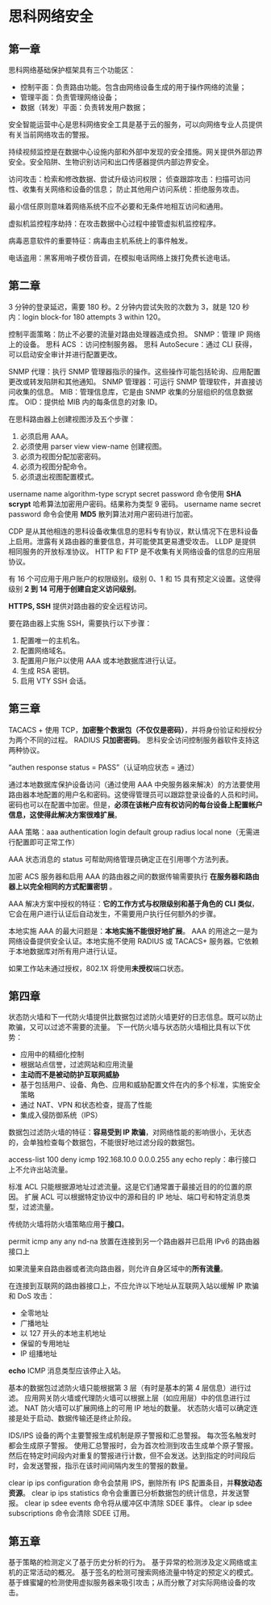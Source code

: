 # 思科网络安全

## 第一章

思科网络基础保护框架具有三个功能区：

- 控制平面：负责路由功能。包含由网络设备生成的用于操作网络的流量；
- 管理平面：负责管理网络设备；
- 数据（转发）平面：负责转发用户数据；

安全智能运营中心是思科网络安全工具是基于云的服务，可以向网络专业人员提供有关当前网络攻击的警报。

持续视频监控是在数据中心设施内部和外部中发现的安全措施。网关提供外部边界安全。安全陷阱、生物识别访问和出口传感器提供内部边界安全。

访问攻击：检索和修改数据、尝试升级访问权限；
侦查跟踪攻击：扫描可访问性、收集有关网络和设备的信息；
防止其他用户访问系统：拒绝服务攻击。

最小信任原则意味着网络系统不应不必要和无条件地相互访问和通用。

虚拟机监控程序劫持：在攻击数据中心过程中接管虚拟机监控程序。

病毒恶意软件的重要特征：病毒由主机系统上的事件触发。

电话盗用：黑客用哨子模仿音调，在模拟电话网络上拨打免费长途电话。

## 第二章

3 分钟的登录延迟，需要 180 秒。2 分钟内尝试失败的次数为 3，就是 120 秒内：login block-for 180 attempts 3 within 120。

控制平面策略：防止不必要的流量对路由处理器造成负担。
SNMP：管理 IP 网络上的设备。
思科 ACS ：访问控制服务器。
思科 AutoSecure：通过 CLI 获得，可以启动安全审计并进行配置更改。

SNMP 代理：执行 SNMP 管理器指示的操作。这些操作可能包括轮询、应用配置更改或转发陷阱和其他通知。
SNMP 管理器：可运行 SNMP 管理软件，并直接访问收集的信息。
MIB：管理信息库，它是由 SNMP 收集的分层组织的信息数据库。
OID：提供给 MIB 内的每条信息的对象 ID。

在思科路由器上创建视图涉及五个步骤：

1. 必须启用 AAA。
2. 必须使用 parser view view-name 创建视图。
3. 必须为视图分配加密密码。
4. 必须为视图分配命令。
5. 必须退出视图配置模式。

username name algorithm-type scrypt secret password 命令使用 **SHA scrypt** 哈希算法加密用户密码。结果称为类型 9 密码。
username name secret password 命令会使用 **MD5** 散列算法对用户密码进行加密。

CDP 是从其他相连的思科设备收集信息的思科专有协议，默认情况下在思科设备上启用。泄露有关路由器的重要信息，并可能使其更易遭受攻击。
LLDP 是提供相同服务的开放标准协议。
HTTP 和 FTP 是不收集有关网络设备的信息的应用层协议。

有 16 个可应用于用户账户的权限级别。级别 0、1 和 15 具有预定义设置。这使得级别 **2 到 14 可用于创建自定义访问级别**。

**HTTPS, SSH** 提供对路由器的安全远程访问。

要在路由器上实施 SSH，需要执行以下步骤：

1. 配置唯一的主机名。
2. 配置网络域名。
3. 配置用户账户以使用 AAA 或本地数据库进行认证。
4. 生成 RSA 密钥。
5. 启用 VTY SSH 会话。

## 第三章

TACACS + 使用 TCP，**加密整个数据包（不仅仅是密码）**，并将身份验证和授权分为两个不同的过程。
RADIUS **只加密密码**。
思科安全访问控制服务器软件支持这两种协议。

“authen response status = PASS”（认证响应状态 = 通过）

通过本地数据库保护设备访问（通过使用 AAA 中央服务器来解决）的方法要使用路由器本地配置的用户名和密码。这使得管理员可以跟踪登录设备的人员和时间。密码也可以在配置中加密。但是，**必须在该帐户应有权访问的每台设备上配置帐户信息，这使得此解决方案很难扩展**。

AAA 策略：aaa authentication login default group radius local none（无需进行配置即可正常工作）

AAA 状态消息的 status 可帮助网络管理员确定正在引用哪个方法列表。

加密 ACS 服务器和启用 AAA 的路由器之间的数据传输需要执行 **在服务器和路由器上以完全相同的方式配置密钥** 。

AAA 解决方案中授权的特征：**它的工作方式与权限级别和基于角色的 CLI 类似**，它会在用户进行认证后自动发生，不需要用户执行任何额外的步骤。

本地实施 AAA 的最大问题是：**本地实施不能很好地扩展**。
AAA 的用途之一是为网络设备提供安全认证。本地实施不使用 RADIUS 或 TACACS+ 服务器。它依赖于本地数据库对所有用户进行认证。

如果工作站未通过授权，802.1X 将使用**未授权**端口状态。

## 第四章

状态防火墙和下一代防火墙提供比数据包过滤防火墙更好的日志信息。既可以防止欺骗，又可以过滤不需要的流量。
下一代防火墙与状态防火墙相比具有以下优势：

- 应用中的精细化控制
- 根据站点信誉，过滤网站和应用流量
- **主动而不是被动防护互联网威胁**
- 基于包括用户、设备、角色、应用和威胁配置文件在内的多个标准，实施安全策略
- 通过 NAT、VPN 和状态检查，提高了性能
- 集成入侵防御系统（IPS）

数据包过滤防火墙的特征：**容易受到 IP 欺骗**，对网络性能的影响很小，无状态的，会单独检查每个数据包，不能很好地过滤分段的数据包。

access-list 100 deny icmp 192.168.10.0 0.0.0.255 any echo reply：串行接口上不允许出站流量。

标准 ACL 只能根据源地址过滤流量。这是它们通常置于最接近目的的位置的原因。
扩展 ACL 可以根据特定协议中的源和目的 IP 地址、端口号和特定消息类型，过滤流量。

传统防火墙将防火墙策略应用于**接口**。

permit icmp any any nd-na 放置在连接到另一个路由器并已启用 IPv6 的路由器接口上

如果流量来自路由器或者流向路由器，则允许自身区域中的**所有流量**。

在连接到互联网的路由器接口上，不应允许以下地址从互联网入站以缓解 IP 欺骗和 DoS 攻击：

- 全零地址
- 广播地址
- 以 127 开头的本地主机地址
- 保留的专用地址
- IP 组播地址

**echo** ICMP 消息类型应该停止入站。

基本的数据包过滤防火墙只能根据第 3 层（有时是基本的第 4 层信息）进行过滤。
应用网关防火墙或代理防火墙可以根据上层（如应用层）中的信息进行过滤。
NAT 防火墙可以扩展网络上的可用 IP 地址的数量。
状态防火墙可以确定连接是处于启动、数据传输还是终止阶段。

IDS/IPS 设备的两个主要警报生成机制是原子警报和汇总警报。
每次签名触发时都会生成原子警报。
使用汇总警报时，会为首次检测到攻击生成单个原子警报。然后在特定时间段内对重复的警报进行计数，但不会发送。达到指定的时间段后时，会发送警报，指示在该时间间隔内发生的警报的数量。

clear ip ips configuration 命令会禁用 IPS，删除所有 IPS 配置条目，并**释放动态资源**。
clear ip ips statistics 命令会重置已分析数据包的统计信息，并发送警报。
clear ip sdee events 命令将从缓冲区中清除 SDEE 事件。
clear ip sdee subscriptions 命令会清除 SDEE 订用。

## 第五章

基于策略的检测定义了基于历史分析的行为。
基于异常的检测涉及定义网络或主机的正常活动的概况。
基于签名的检测可搜索网络流量中特定的预定义的模式。
基于蜂蜜罐的检测使用虚拟服务器来吸引攻击；从而分散了对实际网络设备的攻击。

